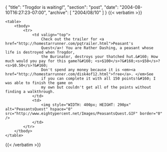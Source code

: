 {
  "title": "Trogdor is waiting!",
  "section": "post",
  "date": "2004-08-10T16:27:23-07:00",
  "archive": [
    "2004/08/10"
  ]
}
{{< verbatim >}}

    <table>
        <tbody>
            <tr>
                <td valign="top">
                    Check out the trailer for <a href="http://homestarrunner.com/pqtrailer.html">Peasant's
                    Quest</a>! You are Rather Dashing, a peasant whose life is destroyed when Trogdor,
                    the Burinator, destroys your thatched hut.&#160; How much would you pay for this game?&#160; <s>$100</s>?&#160;<s>$50</s>? <s>$0.50</s>?&#160;
                    Don't spend any money because it is <em><a href="http://homestarrunner.com/disk4of12.html">free</a>. </em>See
                    if you can complete it with all 150 points!&#160; I was able to finish the game on
                    my own but couldn't get all of the points without finding a walkthrough. 
                </td>
                <td>
                    <img style="WIDTH: 400px; HEIGHT: 290px" alt="PeasantsQuest" hspace="0" src="http://www.eightypercent.net/Images/PeasantsQuest.GIF" border="0" /> 
                </td>
            </tr>
        </tbody>
    </table>

{{< /verbatim >}}
